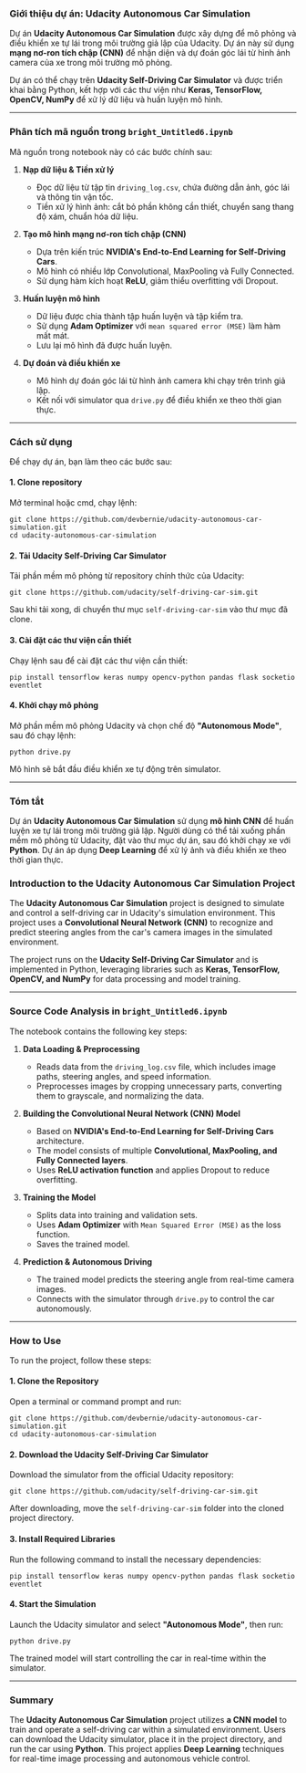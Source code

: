 ### **Giới thiệu dự án: Udacity Autonomous Car Simulation**

Dự án **Udacity Autonomous Car Simulation** được xây dựng để mô phỏng và điều khiển xe tự lái trong môi trường giả lập của Udacity. Dự án này sử dụng **mạng nơ-ron tích chập (CNN)** để nhận diện và dự đoán góc lái từ hình ảnh camera của xe trong môi trường mô phỏng.

Dự án có thể chạy trên **Udacity Self-Driving Car Simulator** và được triển khai bằng Python, kết hợp với các thư viện như **Keras, TensorFlow, OpenCV, NumPy** để xử lý dữ liệu và huấn luyện mô hình.

* * * * *

### **Phân tích mã nguồn trong `bright_Untitled6.ipynb`**

Mã nguồn trong notebook này có các bước chính sau:

1.  **Nạp dữ liệu & Tiền xử lý**

    -   Đọc dữ liệu từ tập tin `driving_log.csv`, chứa đường dẫn ảnh, góc lái và thông tin vận tốc.
    -   Tiền xử lý hình ảnh: cắt bỏ phần không cần thiết, chuyển sang thang độ xám, chuẩn hóa dữ liệu.
2.  **Tạo mô hình mạng nơ-ron tích chập (CNN)**

    -   Dựa trên kiến trúc **NVIDIA's End-to-End Learning for Self-Driving Cars**.
    -   Mô hình có nhiều lớp Convolutional, MaxPooling và Fully Connected.
    -   Sử dụng hàm kích hoạt **ReLU**, giảm thiểu overfitting với Dropout.
3.  **Huấn luyện mô hình**

    -   Dữ liệu được chia thành tập huấn luyện và tập kiểm tra.
    -   Sử dụng **Adam Optimizer** với `mean squared error (MSE)` làm hàm mất mát.
    -   Lưu lại mô hình đã được huấn luyện.
4.  **Dự đoán và điều khiển xe**

    -   Mô hình dự đoán góc lái từ hình ảnh camera khi chạy trên trình giả lập.
    -   Kết nối với simulator qua `drive.py` để điều khiển xe theo thời gian thực.

* * * * *

### **Cách sử dụng**

Để chạy dự án, bạn làm theo các bước sau:

#### **1\. Clone repository**

Mở terminal hoặc cmd, chạy lệnh:

```
git clone https://github.com/devbernie/udacity-autonomous-car-simulation.git
cd udacity-autonomous-car-simulation

```

#### **2\. Tải Udacity Self-Driving Car Simulator**

Tải phần mềm mô phỏng từ repository chính thức của Udacity:

```
git clone https://github.com/udacity/self-driving-car-sim.git

```

Sau khi tải xong, di chuyển thư mục `self-driving-car-sim` vào thư mục đã clone.

#### **3\. Cài đặt các thư viện cần thiết**

Chạy lệnh sau để cài đặt các thư viện cần thiết:

```
pip install tensorflow keras numpy opencv-python pandas flask socketio eventlet

```

#### **4\. Khởi chạy mô phỏng**

Mở phần mềm mô phỏng Udacity và chọn chế độ **"Autonomous Mode"**, sau đó chạy lệnh:

```
python drive.py

```

Mô hình sẽ bắt đầu điều khiển xe tự động trên simulator.

* * * * *

### **Tóm tắt**

Dự án **Udacity Autonomous Car Simulation** sử dụng **mô hình CNN** để huấn luyện xe tự lái trong môi trường giả lập. Người dùng có thể tải xuống phần mềm mô phỏng từ Udacity, đặt vào thư mục dự án, sau đó khởi chạy xe với **Python**. Dự án áp dụng **Deep Learning** để xử lý ảnh và điều khiển xe theo thời gian thực.



### **Introduction to the Udacity Autonomous Car Simulation Project**

The **Udacity Autonomous Car Simulation** project is designed to simulate and control a self-driving car in Udacity's simulation environment. This project uses a **Convolutional Neural Network (CNN)** to recognize and predict steering angles from the car's camera images in the simulated environment.

The project runs on the **Udacity Self-Driving Car Simulator** and is implemented in Python, leveraging libraries such as **Keras, TensorFlow, OpenCV, and NumPy** for data processing and model training.

* * * * *

### **Source Code Analysis in `bright_Untitled6.ipynb`**

The notebook contains the following key steps:

1.  **Data Loading & Preprocessing**

    -   Reads data from the `driving_log.csv` file, which includes image paths, steering angles, and speed information.
    -   Preprocesses images by cropping unnecessary parts, converting them to grayscale, and normalizing the data.
2.  **Building the Convolutional Neural Network (CNN) Model**

    -   Based on **NVIDIA's End-to-End Learning for Self-Driving Cars** architecture.
    -   The model consists of multiple **Convolutional, MaxPooling, and Fully Connected layers**.
    -   Uses **ReLU activation function** and applies Dropout to reduce overfitting.
3.  **Training the Model**

    -   Splits data into training and validation sets.
    -   Uses **Adam Optimizer** with `Mean Squared Error (MSE)` as the loss function.
    -   Saves the trained model.
4.  **Prediction & Autonomous Driving**

    -   The trained model predicts the steering angle from real-time camera images.
    -   Connects with the simulator through `drive.py` to control the car autonomously.

* * * * *

### **How to Use**

To run the project, follow these steps:

#### **1\. Clone the Repository**

Open a terminal or command prompt and run:

```
git clone https://github.com/devbernie/udacity-autonomous-car-simulation.git
cd udacity-autonomous-car-simulation

```

#### **2\. Download the Udacity Self-Driving Car Simulator**

Download the simulator from the official Udacity repository:

```
git clone https://github.com/udacity/self-driving-car-sim.git

```

After downloading, move the `self-driving-car-sim` folder into the cloned project directory.

#### **3\. Install Required Libraries**

Run the following command to install the necessary dependencies:

```
pip install tensorflow keras numpy opencv-python pandas flask socketio eventlet

```

#### **4\. Start the Simulation**

Launch the Udacity simulator and select **"Autonomous Mode"**, then run:

```
python drive.py

```

The trained model will start controlling the car in real-time within the simulator.

* * * * *

### **Summary**

The **Udacity Autonomous Car Simulation** project utilizes **a CNN model** to train and operate a self-driving car within a simulated environment. Users can download the Udacity simulator, place it in the project directory, and run the car using **Python**. This project applies **Deep Learning** techniques for real-time image processing and autonomous vehicle control.
